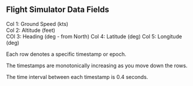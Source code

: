 Flight Simulator Data Fields  
----------------------------  
  
Col 1: Ground Speed (kts)  
Col 2: Altitude (feet)  
COl 3: Heading (deg - from North)
Col 4: Latitude (deg)
Col 5: Longitude (deg)

Each row denotes a specific timestamp or epoch.  

The timestamps are monotonically increasing as you move down the rows.  

The time interval between each timestamp is 0.4 seconds.   

